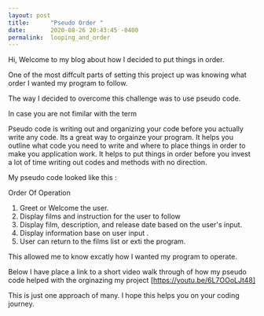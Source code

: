```yaml
---
layout: post
title:      "Pseudo Order "
date:       2020-08-26 20:43:45 -0400
permalink:  looping_and_order
---
```



Hi, Welcome to my blog about how I decided to put things in order. 

One of the most diffcult parts of setting this project up was knowing what order I wanted my program to follow. 

The way I decided to overcome this challenge was to use pseudo code. 

In case you are not fimilar with the term

Pseudo code is writing out and organizing your code before you actually write any code. 
Its a great way to orgainze your  program. It helps you outline what code you need to write and where to place things in order to make you application work. It helps to put things in order before you invest a lot of time writing out codes and methods with no direction. 

My pseudo code looked like this :

Order Of Operation

1) Greet or Welcome the user.  
2) Display films and instruction for the user to follow 
3) Display film, description, and release date based on the user's input. 
4) Display information base on user input .
5) User can return to the films list or exti the program.

This allowed me to know excatly how I wanted my program to operate.


Below I have place a link to a short video walk through of how my pseudo code helped with the orginazing my project 
[https://youtu.be/6L7OOoLJt48]

This is just one approach of many. I hope this helps you on your coding journey. 












